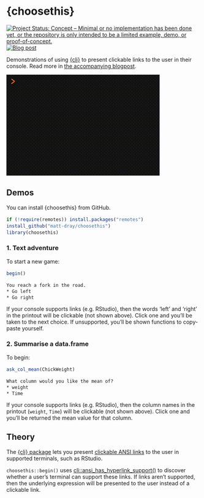 
<!-- README.md is generated from README.Rmd. Please edit that file -->

# {choosethis}

<!-- badges: start -->

[![Project Status: Concept – Minimal or no implementation has been done
yet, or the repository is only intended to be a limited example, demo,
or
proof-of-concept.](https://www.repostatus.org/badges/latest/concept.svg)](https://www.repostatus.org/#concept)
[![Blog
post](https://img.shields.io/badge/rostrum.blog-post-008900?labelColor=000000&logo=data%3Aimage%2Fgif%3Bbase64%2CR0lGODlhEAAQAPEAAAAAABWCBAAAAAAAACH5BAlkAAIAIf8LTkVUU0NBUEUyLjADAQAAACwAAAAAEAAQAAAC55QkISIiEoQQQgghRBBCiCAIgiAIgiAIQiAIgSAIgiAIQiAIgRAEQiAQBAQCgUAQEAQEgYAgIAgIBAKBQBAQCAKBQEAgCAgEAoFAIAgEBAKBIBAQCAQCgUAgEAgCgUBAICAgICAgIBAgEBAgEBAgEBAgECAgICAgECAQIBAQIBAgECAgICAgICAgECAQECAQICAgICAgICAgEBAgEBAgEBAgICAgICAgECAQIBAQIBAgECAgICAgIBAgECAQECAQIBAgICAgIBAgIBAgEBAgECAgECAgICAgICAgECAgECAgQIAAAQIKAAAh%2BQQJZAACACwAAAAAEAAQAAAC55QkIiESIoQQQgghhAhCBCEIgiAIgiAIQiAIgSAIgiAIQiAIgRAEQiAQBAQCgUAQEAQEgYAgIAgIBAKBQBAQCAKBQEAgCAgEAoFAIAgEBAKBIBAQCAQCgUAgEAgCgUBAICAgICAgIBAgEBAgEBAgEBAgECAgICAgECAQIBAQIBAgECAgICAgICAgECAQECAQICAgICAgICAgEBAgEBAgEBAgICAgICAgECAQIBAQIBAgECAgICAgIBAgECAQECAQIBAgICAgIBAgIBAgEBAgECAgECAgICAgICAgECAgECAgQIAAAQIKAAA7)](https://www.rostrum.blog/posts/2023-09-17-chosethis/)
<!-- badges: end -->

Demonstrations of using [{cli}](https://cran.r-project.org/package=cli)
to present clickable links to the user in their console. Read more in
[the accompanying
blogpost](https://www.rostrum.blog/posts/2023-09-17-chosethis/).

<img src='man/figures/demo.gif' fig-alt="A gif of the R console. The function 'begin' is run from the 'choosethis' package, which prints the message 'you reach a fork in the road'. Two clickable options are presented: go left or go right. The user clicks 'go right' and this automatically runs the 'right' function and outputs the text 'you died'.">

## Demos

You can install {choosethis} from GitHub.

``` r
if (!require(remotes)) install.packages("remotes")
install_github("matt-dray/choosethis")
library(choosethis)
```

### 1. Text adventure

To start a new game:

``` r
begin()
```

    You reach a fork in the road.
    * Go left
    * Go right

If your console supports links (e.g. RStudio), then the words ‘left’ and
‘right’ in the printout will be clickable (not shown above). Click one
and you’ll be taken to the next choice. If unsupported, you’ll be shown
functions to copy-paste yourself.

### 2. Summarise a data.frame

To begin:

``` r
ask_col_mean(ChickWeight)
```

    What column would you like the mean of?
    * weight
    * Time

If your console supports links (e.g. RStudio), then the column names in
the printout (`weight`, `Time`) will be clickable (not shown above).
Click one and you’ll be returned the mean value for that column.

## Theory

The [{cli} package](https://cran.r-project.org/package=cli) lets you
present [clickable ANSI
links](https://cli.r-lib.org/reference/links.html) to the user in
supported terminals, such as RStudio.

`choosethis::begin()` uses
[cli::ansi_has_hyperlink_support()](https://cli.r-lib.org/reference/style_hyperlink.html)
to discover whether a user’s terminal can support these links. If links
aren’t supported, then the underlying expression will be presented to
the user instead of a clickable link.
